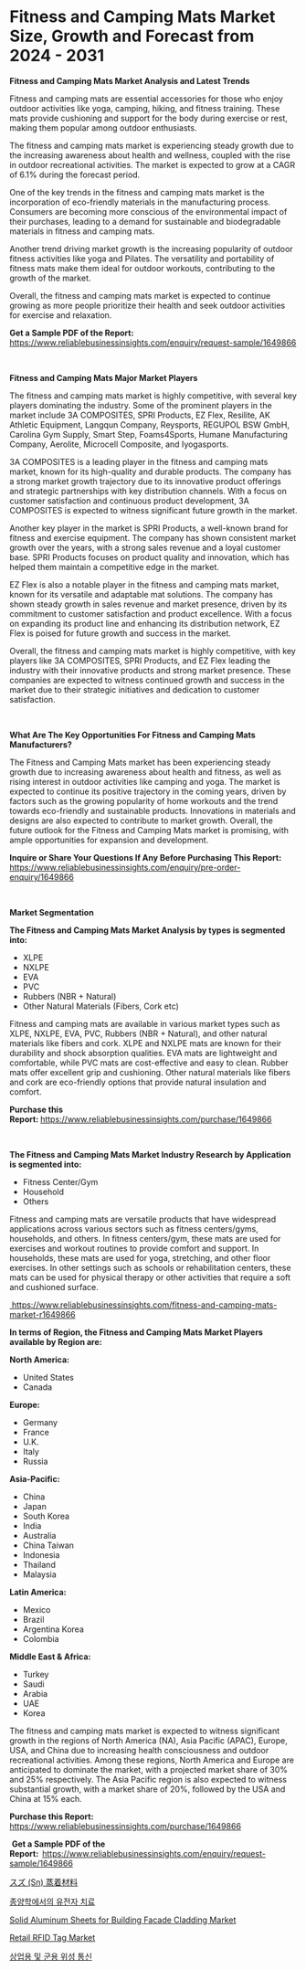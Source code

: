 <p><h1>Fitness and Camping Mats Market Size, Growth and Forecast from 2024 - 2031</h1></p><p><strong>Fitness and Camping Mats Market Analysis and Latest Trends</strong></p>
<p><p>Fitness and camping mats are essential accessories for those who enjoy outdoor activities like yoga, camping, hiking, and fitness training. These mats provide cushioning and support for the body during exercise or rest, making them popular among outdoor enthusiasts.</p><p>The fitness and camping mats market is experiencing steady growth due to the increasing awareness about health and wellness, coupled with the rise in outdoor recreational activities. The market is expected to grow at a CAGR of 6.1% during the forecast period.</p><p>One of the key trends in the fitness and camping mats market is the incorporation of eco-friendly materials in the manufacturing process. Consumers are becoming more conscious of the environmental impact of their purchases, leading to a demand for sustainable and biodegradable materials in fitness and camping mats.</p><p>Another trend driving market growth is the increasing popularity of outdoor fitness activities like yoga and Pilates. The versatility and portability of fitness mats make them ideal for outdoor workouts, contributing to the growth of the market.</p><p>Overall, the fitness and camping mats market is expected to continue growing as more people prioritize their health and seek outdoor activities for exercise and relaxation.</p></p>
<p><strong>Get a Sample PDF of the Report:&nbsp;</strong> <a href="https://www.reliablebusinessinsights.com/enquiry/request-sample/1649866">https://www.reliablebusinessinsights.com/enquiry/request-sample/1649866</a></p>
<p>&nbsp;</p>
<p><strong>Fitness and Camping Mats Major Market Players</strong></p>
<p><p>The fitness and camping mats market is highly competitive, with several key players dominating the industry. Some of the prominent players in the market include 3A COMPOSITES, SPRI Products, EZ Flex, Resilite, AK Athletic Equipment, Langqun Company, Reysports, REGUPOL BSW GmbH, Carolina Gym Supply, Smart Step, Foams4Sports, Humane Manufacturing Company, Aerolite, Microcell Composite, and Iyogasports.</p><p>3A COMPOSITES is a leading player in the fitness and camping mats market, known for its high-quality and durable products. The company has a strong market growth trajectory due to its innovative product offerings and strategic partnerships with key distribution channels. With a focus on customer satisfaction and continuous product development, 3A COMPOSITES is expected to witness significant future growth in the market.</p><p>Another key player in the market is SPRI Products, a well-known brand for fitness and exercise equipment. The company has shown consistent market growth over the years, with a strong sales revenue and a loyal customer base. SPRI Products focuses on product quality and innovation, which has helped them maintain a competitive edge in the market.</p><p>EZ Flex is also a notable player in the fitness and camping mats market, known for its versatile and adaptable mat solutions. The company has shown steady growth in sales revenue and market presence, driven by its commitment to customer satisfaction and product excellence. With a focus on expanding its product line and enhancing its distribution network, EZ Flex is poised for future growth and success in the market.</p><p>Overall, the fitness and camping mats market is highly competitive, with key players like 3A COMPOSITES, SPRI Products, and EZ Flex leading the industry with their innovative products and strong market presence. These companies are expected to witness continued growth and success in the market due to their strategic initiatives and dedication to customer satisfaction.</p></p>
<p>&nbsp;</p>
<p><strong>What Are The Key Opportunities For Fitness and Camping Mats Manufacturers?</strong></p>
<p><p>The Fitness and Camping Mats market has been experiencing steady growth due to increasing awareness about health and fitness, as well as rising interest in outdoor activities like camping and yoga. The market is expected to continue its positive trajectory in the coming years, driven by factors such as the growing popularity of home workouts and the trend towards eco-friendly and sustainable products. Innovations in materials and designs are also expected to contribute to market growth. Overall, the future outlook for the Fitness and Camping Mats market is promising, with ample opportunities for expansion and development.</p></p>
<p><strong>Inquire or Share Your Questions If Any Before Purchasing This Report:</strong> <a href="https://www.reliablebusinessinsights.com/enquiry/pre-order-enquiry/1649866">https://www.reliablebusinessinsights.com/enquiry/pre-order-enquiry/1649866</a></p>
<p>&nbsp;</p>
<p><strong>Market Segmentation</strong></p>
<p><strong>The Fitness and Camping Mats Market Analysis by types is segmented into:</strong></p>
<p><ul><li>XLPE</li><li>NXLPE</li><li>EVA</li><li>PVC</li><li>Rubbers (NBR + Natural)</li><li>Other Natural Materials (Fibers, Cork etc)</li></ul></p>
<p><p>Fitness and camping mats are available in various market types such as XLPE, NXLPE, EVA, PVC, Rubbers (NBR + Natural), and other natural materials like fibers and cork. XLPE and NXLPE mats are known for their durability and shock absorption qualities. EVA mats are lightweight and comfortable, while PVC mats are cost-effective and easy to clean. Rubber mats offer excellent grip and cushioning. Other natural materials like fibers and cork are eco-friendly options that provide natural insulation and comfort.</p></p>
<p><strong>Purchase this Report:&nbsp;</strong><a href="https://www.reliablebusinessinsights.com/purchase/1649866">https://www.reliablebusinessinsights.com/purchase/1649866</a></p>
<p>&nbsp;</p>
<p><strong>The Fitness and Camping Mats Market Industry Research by Application is segmented into:</strong></p>
<p><ul><li>Fitness Center/Gym</li><li>Household</li><li>Others</li></ul></p>
<p><p>Fitness and camping mats are versatile products that have widespread applications across various sectors such as fitness centers/gyms, households, and others. In fitness centers/gym, these mats are used for exercises and workout routines to provide comfort and support. In households, these mats are used for yoga, stretching, and other floor exercises. In other settings such as schools or rehabilitation centers, these mats can be used for physical therapy or other activities that require a soft and cushioned surface.</p></p>
<p><a href="https://www.reliablebusinessinsights.com/fitness-and-camping-mats-market-r1649866">&nbsp;https://www.reliablebusinessinsights.com/fitness-and-camping-mats-market-r1649866</a></p>
<p><strong>In terms of Region, the Fitness and Camping Mats Market Players available by Region are:</strong></p>
<p>
    <p> <strong> North America: </strong>
        <ul>
            <li>United States</li>
            <li>Canada</li>
        </ul>
        </p> 
    <p> <strong> Europe: </strong>
        <ul>
            <li>Germany</li>
            <li>France</li>
            <li>U.K.</li>
            <li>Italy</li>
            <li>Russia</li>
        </ul>
        </p> 
    <p> <strong> Asia-Pacific: </strong>
        <ul>
            <li>China</li>
            <li>Japan</li>
            <li>South Korea</li>
            <li>India</li>
            <li>Australia</li>
            <li>China Taiwan</li>
            <li>Indonesia</li>
            <li>Thailand</li>
            <li>Malaysia</li>
        </ul>
        </p> 
    <p> <strong> Latin America: </strong>
        <ul>
            <li>Mexico</li>
            <li>Brazil</li>
            <li>Argentina Korea</li>
            <li>Colombia</li>
        </ul>
        </p> 
    <p> <strong> Middle East & Africa: </strong>
        <ul>
            <li>Turkey</li>
            <li>Saudi</li>
            <li>Arabia</li>
            <li>UAE</li>
            <li>Korea</li>
        </ul>
    </p>
    </p>
<p><p>The fitness and camping mats market is expected to witness significant growth in the regions of North America (NA), Asia Pacific (APAC), Europe, USA, and China due to increasing health consciousness and outdoor recreational activities. Among these regions, North America and Europe are anticipated to dominate the market, with a projected market share of 30% and 25% respectively. The Asia Pacific region is also expected to witness substantial growth, with a market share of 20%, followed by the USA and China at 15% each.</p></p>
<p><strong>Purchase this Report: </strong><a href="https://www.reliablebusinessinsights.com/purchase/1649866">https://www.reliablebusinessinsights.com/purchase/1649866</a></p>
<p>&nbsp;<strong>Get a Sample PDF of the Report:&nbsp;&nbsp;</strong><a href="https://www.reliablebusinessinsights.com/enquiry/request-sample/1649866">https://www.reliablebusinessinsights.com/enquiry/request-sample/1649866</a></p>
<p><strong></strong></p>
<p><p><a href="https://github.com/AbigaleHuel/Market-Research-Report-List-1/blob/main/315792193823.md">スズ (Sn) 蒸着材料</a></p><p><a href="https://github.com/JosefaRice/Market-Research-Report-List-1/blob/main/250338482651.md">종양학에서의 유전자 치료</a></p><p><a href="https://github.com/MaraKoelpin2023/Market-Research-Report-List-1/blob/main/solid-aluminum-sheets-for-building-facade-cladding-market.md">Solid Aluminum Sheets for Building Facade Cladding Market</a></p><p><a href="https://issuu.com/reportprime-2/docs/retail-rfid-tag-market-size-2030.pptx">Retail RFID Tag Market</a></p><p><a href="https://github.com/xvz497517413/Market-Research-Report-List-2/blob/main/647846982652.md">상업용 및 군용 위성 통신</a></p></p>